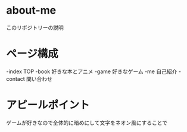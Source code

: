 # about-me
このリポジトリーの説明


# ページ構成

-index TOP
-book 好きな本とアニメ
-game 好きなゲーム
-me 自己紹介
-contact 問い合わせ

# アピールポイント
ゲームが好きなので全体的に暗めにして文字をネオン風にすることで
